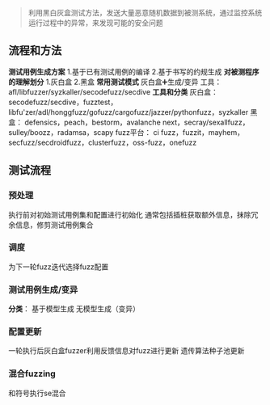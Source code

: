 > 利用黑白灰盒测试方法，发送大量恶意随机数据到被测系统，通过监控系统运行过程中的异常，来发现可能的安全问题

## 流程和方法
**测试用例生成方案**
1.基于已有测试用例的编译
2.基于书写的约规生成
**对被测程序的理解划分**
1.灰白盒
2.黑盒
**常用测试模式**
灰白盒➕生成/变异
工具：afl/libfuzzer/syzkaller/secodefuzz/secdive
**工具和分类**
灰白盒：
secodefuzz/secdive，fuzztest，libfu'zer/adl/honggfuzz/gofuzz/cargofuzz/jazzer/pythonfuzz，syzkaller
黑盒：
defensics，peach，bestorm，avalanche next，secray/sexallfuzz，sulley/boozz，radamsa，scapy
fuzz平台：
ci fuzz，fuzzit，mayhem，secfuzz/secdroidfuzz，clusterfuzz，oss-fuzz，onefuzz
## 测试流程
### 预处理
执行前对初始测试用例集和配置进行初始化
通常包括插桩获取额外信息，抹除冗余信息，修剪测试用例集合
### 调度
为下一轮fuzz迭代选择fuzz配置
### 测试用例生成/变异
**分类**：
基于模型生成
无模型生成（变异）
### 配置更新
一轮执行后灰白盒fuzzer利用反馈信息对fuzz进行更新
遗传算法种子池更新
### 混合fuzzing
和符号执行se混合